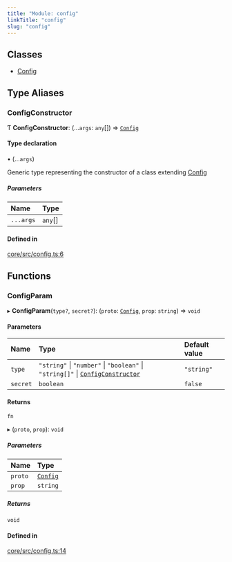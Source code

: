 ```yaml
---
title: "Module: config"
linkTitle: "config"
slug: "config"
---
```


## Classes

-   [Config](../../classes/config.Config)

## Type Aliases

### ConfigConstructor

Ƭ **ConfigConstructor**: (...`args`: `any`[]) =>
[`Config`](../../classes/config.Config)

#### Type declaration

• (...`args`)

Generic type representing the constructor of a class extending
[Config](../../classes/config.Config)

##### Parameters

| Name      | Type    |
| :-------- | :------ |
| `...args` | `any`[] |

#### Defined in

[core/src/config.ts:6](https://github.com/padloc/padloc/blob/b00eb4fd/packages/core/src/config.ts#L6)

## Functions

### ConfigParam

▸ **ConfigParam**(`type?`, `secret?`): (`proto`:
[`Config`](../../classes/config.Config), `prop`: `string`) => `void`

#### Parameters

| Name     | Type                                                                                                          | Default value |
| :------- | :------------------------------------------------------------------------------------------------------------ | :------------ |
| `type`   | `"string"` \| `"number"` \| `"boolean"` \| `"string[]"` \| [`ConfigConstructor`](config.md#configconstructor) | `"string"`    |
| `secret` | `boolean`                                                                                                     | `false`       |

#### Returns

`fn`

▸ (`proto`, `prop`): `void`

##### Parameters

| Name    | Type                                    |
| :------ | :-------------------------------------- |
| `proto` | [`Config`](../../classes/config.Config) |
| `prop`  | `string`                                |

##### Returns

`void`

#### Defined in

[core/src/config.ts:14](https://github.com/padloc/padloc/blob/b00eb4fd/packages/core/src/config.ts#L14)
